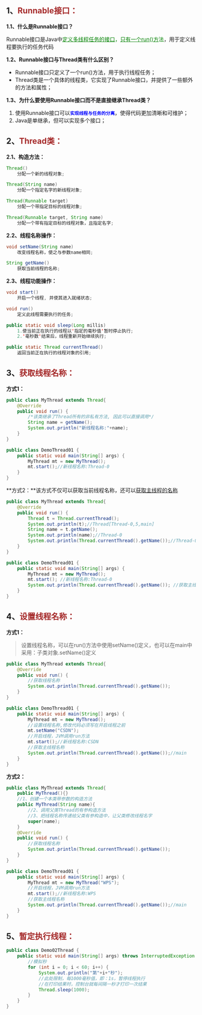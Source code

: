 ## 1、<span style="color:brown">Runnable接口：</span>

**1.1、什么是Runnable接口？**

Runnable接口是Java中<span style="color:green"><u>定义多线程任务的接口</u>，<u>只有一个run()方</u>法</span>，用于定义线程要执行的任务代码

**1.2、Runnable接口与Thread类有什么区别？**

- Runnable接口只定义了一个run()方法，用于执行线程任务；
- Thread类是一个具体的线程类，它实现了Runnable接口，并提供了一些额外的方法和属性；

**1.3、为什么要使用Runnable接口而不是直接继承Thread类？**

1. 使用Runnable接口可以<span style="color:blue">**`实现线程与任务的分离`**</span>，使得代码更加清晰和可维护；
2. Java是单继承，但可以实现多个接口；



## 2、<span style="color:brown">Thread类：</span>

**2.1、构造方法：**

```java
Thread()
    分配一个新的线程对象;
```

```java
Thread(String name)
    分配一个指定名字的新线程对象;
```

```java
Thread(Runnable target)
    分配一个带指定目标的线程对象;
```

```java
Thread(Runnable target, String name)
    分配一个带有指定目标的线程对象，且指定名字;
```

**2.2、线程名称操作：**

```java
void setName(String name)
    改变线程名称，使之与参数name相同;
```

```java
String getName()
    获取当前线程的名称;
```

**2.3、线程功能操作：**

```java
void start()
    开启一个线程, 并使其进入就绪状态;
```

```java
void run()
    定义此线程需要执行的任务;
```

```java
public static void sleep(Long millis)
    1.使当前正在执行的线程以'指定的毫秒值'暂时停止执行;
	2.'毫秒数'结束后，线程重新开始继续执行;
```

```java
public static Thread currentThread()
    返回当前正在执行的线程对象的引用;
```



## 3、<span style="color:brown">获取线程名称：</span>

**方式1：**

```java
public class MyThread extends Thread{
    @Override
    public void run() {
        /*该类继承了Thread所有的非私有方法, 因此可以直接调用*/
        String name = getName();
        System.out.println("新线程名称:"+name);
    }
}
```

```java
public class DemoThread01 {
    public static void main(String[] args) {
        MyThread mt = new MyThread();
        mt.start();//新线程名称:Thread-0
    }
}
```

**方式2：**该方式不仅可以获取当前线程名称，还可以<u>获取主线程的名称</u>

```java
public class MyThread extends Thread{
    @Override
    public void run() {
        Thread t = Thread.currentThread();
        System.out.println(t);//Thread[Thread-0,5,main]
        String name = t.getName();
        System.out.println(name);//Thread-0
        System.out.println(Thread.currentThread().getName());//Thread-0
    }
}
```

```java
public class DemoThread01 {
    public static void main(String[] args) {
        MyThread mt = new MyThread();
        mt.start(); //新线程名称:Thread-0
        System.out.println(Thread.currentThread().getName()); //获取主线程名称
    }
}
```



## 4、<span style="color:brown">设置线程名称：</span>

**方式1：**

> 设置线程名称，可以在run()方法中使用setName()定义，也可以在main中采用：子类对象.setName()定义

```java
public class MyThread extends Thread{
    @Override
    public void run() {
        //获取线程名称
        System.out.println(Thread.currentThread().getName());
    }
}
```

```java
public class DemoThread01 {
    public static void main(String[] args) {
        MyThread mt = new MyThread();
        //设置线程名称,修改代码必须写在开启线程之前
        mt.setName("CSDN");
        //开启线程，JVM调用run方法
        mt.start();//新线程名称:CSDN
        //获取主线程名称
        System.out.println(Thread.currentThread().getName());//main
    }
}
```

**方式2：**

```java
public class MyThread extends Thread{
    public MyThread(){}
    //1、创建一个本类带参数的构造方法
    public MyThread(String name){
        //2、调用父类Thread的有参构造方法
        //3、把线程名称传递给父类有参构造中，让父类修改线程名字
        super(name);
    }
    @Override
    public void run() {
        //获取线程名称
        System.out.println(Thread.currentThread().getName());
    }
}
```

```java
public class DemoThread01 {
    public static void main(String[] args) {
        MyThread mt = new MyThread("WPS");
        //开启线程，JVM调用run方法
        mt.start();//新线程名称:WPS
        //获取主线程名称
        System.out.println(Thread.currentThread().getName());//main
    }
}
```



## 5、<span style="color:brown">暂定执行线程：</span>

```java
public class Demo02Thread {
    public static void main(String[] args) throws InterruptedException {
        //模拟秒
        for (int i = 0; i < 60; i++) {
            System.out.println("第"+i+"秒");
            //此处限制，每1000毫秒值，即：1s，暂停线程执行
            //在打印结果时，控制台就每间隔一秒才打印一次结果
            Thread.sleep(1000);
        }
    }
}
```